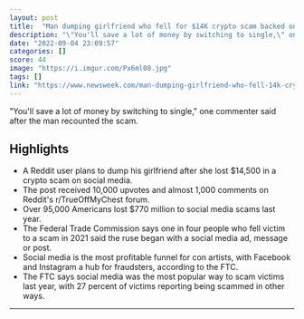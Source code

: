 ```yaml
---
layout: post
title:  "Man dumping girlfriend who fell for $14K crypto scam backed online"
description: "\"You'll save a lot of money by switching to single,\" one commenter said after the man recounted the scam."
date: "2022-09-04 23:09:57"
categories: []
score: 44
image: "https://i.imgur.com/Px6ml08.jpg"
tags: []
link: "https://www.newsweek.com/man-dumping-girlfriend-who-fell-14k-crypto-scam-backed-online-1729912?amp=1"
---
```


\"You'll save a lot of money by switching to single,\" one commenter said after the man recounted the scam.

## Highlights

- A Reddit user plans to dump his girlfriend after she lost $14,500 in a crypto scam on social media.
- The post received 10,000 upvotes and almost 1,000 comments on Reddit's r/TrueOffMyChest forum.
- Over 95,000 Americans lost $770 million to social media scams last year.
- The Federal Trade Commission says one in four people who fell victim to a scam in 2021 said the ruse began with a social media ad, message or post.
- Social media is the most profitable funnel for con artists, with Facebook and Instagram a hub for fraudsters, according to the FTC.
- The FTC says social media was the most popular way to scam victims last year, with 27 percent of victims reporting being scammed in other ways.

---
